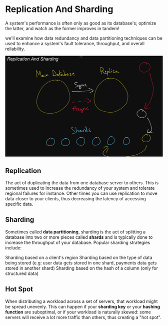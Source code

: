 # Replication And Sharding

A system's performance is often only as good as its database's; optimize the latter, and watch as the former improves in tandem!

we'll examine how data redundancy and data partitioning techniques can be used to enhance a system's fault tolerance, throughput, and overall reliability.

![](./replication_and_sharding.PNG)

## Replication

  The act of duplicating the data from one database server to others. This
  is sometimes used to increase the redundancy of your system and
  tolerate regional failures for instance. Other times you can use
  replication to move data closer to your clients, thus decreasing
  the latency of accessing specific data.

## Sharding

  Sometimes called <b>data partitioning</b>, sharding is the
  act of splitting a database into two or more pieces called
  <b>shards</b> and is typically done to increase the throughput
  of your database. Popular sharding strategies include:

  Sharding based on a client's region
  Sharding based on the type of data being stored (e.g: user data gets
      stored in one shard, payments data gets stored in another
      shard)
  Sharding based on the hash of a column (only for structured
      data)

## Hot Spot

  When distributing a workload across a set of servers, that workload might be
  spread unevenly. This can happen if your <b>sharding key</b> or your <b>hashing function</b>
  are suboptimal, or if your workload is naturally skewed: some servers will
  receive a lot more traffic than others, thus creating a "hot spot".
